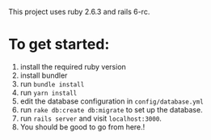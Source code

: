 This project uses ruby 2.6.3 and rails 6-rc.

# To get started:

1. install the required ruby version
2. install bundler
3. run `bundle install`
4. run `yarn install`
5. edit the database configuration in `config/database.yml`
6. run `rake db:create db:migrate` to set up the database.
7. run `rails server` and visit `localhost:3000`.
8. You should be good to go from here.!
